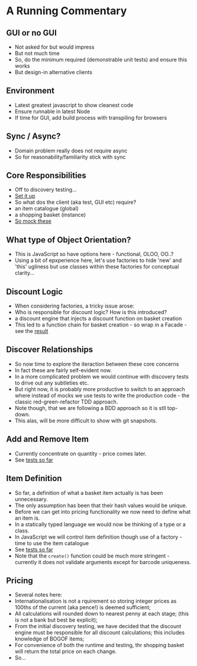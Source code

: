 # A Running Commentary

## GUI or no GUI
* Not asked for but would impress
* But not much time
* So, do the minimum required (demonstrable unit tests) and ensure this works
* But design-in alternative clients

## Environment
* Latest greatest javascript to show cleanest code
* Ensure runnable in latest Node
* If time for GUI, add build process with transpiling for browsers

## Sync / Async?
* Domain problem really does not require async
* So for reasonability/familiarity stick with sync

## Core Responsibilities
* Off to discovery testing...
* [Set it up](https://github.com/numical/shoppingbasket/tree/start-of-discovery-testing)
* So what dos the client (aka test, GUI etc) require?
 * an item catalogue (global)
 * a shopping basket (instance)
* [So mock
these](https://github.com/numical/shoppingbasket/tree/discovery-testing-01-core-responsibilities)

## What type of Object Orientation?
* This is JavaScript so have options here - functional, OLOO, OO..?
* Using a bit of epxperience here, let's use factories to hide 'new' and 'this' ugliness but use
classes within these factories for conceptual clarity...

## Discount Logic
* When considering factories, a tricky issue arose:
* Who is responsible for discount logic?  How is this introduced?
 * a discount engine that injects a discount function on basket creation
* This led to a function chain for basket creation - so wrap in a Facade - see the
[result](https://github.com/numical/shoppingbasket/tree/discovery-testing-02-basket-creation-facade)

## Discover Relationships
* So now time to explore the iteraction between these core concerns
* In fact these are fairly self-evident now.
* In a more complicated problem we would continue with discovery tests to drive out any subtleties
etc.
* But right now, it is probably more productive to switch to an approach where instead of mocks we
use tests to write the production code - the classic red-green-refactor TDD approach.
* Note though, that we are following a BDD approach so it is stll top-down.
* This alas, will be more difficult to show with git snapshots.

## Add and Remove Item
* Currently concentrate on quantity - price comes later.
* See [tests so
far](https://github.com/numical/shoppingbasket/tree/acceptance-testing-02-add-remove-items)

## Item Definition
* So far, a definition of what a basket item actually is has been unnecessary.
* The only assumption has been that their hash values would be unique.
* Before we can get into pricing functionality we now need to define what an item is.
* In a statically typed language we would now be thinking of a type or a class.
* In JavaScript we will control item definition though use of a factory - time to use the item
catalogue
* See [tests so
far](https://github.com/numical/shoppingbasket/tree/acceptance-testing-03-item-catalogue-tests)
* Note that the `create()` function could be much more stringent - currently it does not validate
arguments except for barcode uniqueness.

## Pricing
* Several notes here:
 * Internationalisation is not a rquirement so storing integer prices as 100ths of the current (aka
     pence!) is deemed sufficient;
 * All calculations will rounded down to nearest penny at each stage; (this is not a bank but best be
     explicit);
 * From the initial discovery testing, we have decided that the discount engine must be responsible
for all discount calculations; this includes knowledge of BOGOF items;
 * For convenience of both the runtime and testing, thr shopping basket will return the total price
 on each change.
* So...



